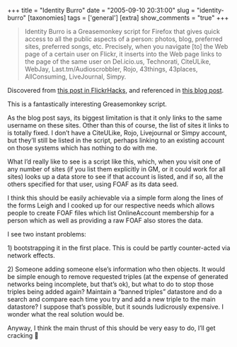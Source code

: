 +++
title = "Identity Burro"
date = "2005-09-10 20:31:00"
slug = "identity-burro"
[taxonomies]
tags = ['general']
[extra]
show_comments = "true"
+++

> Identity Burro is a Greasemonkey script for Firefox that gives quick access to all the public aspects of a person: photos, blog, preferred sites, preferred songs, etc. Precisely, when you navigate \[to\] the Web page of a certain user on Flickr, it inserts into the Web page links to the page of the same user on Del.icio.us, Technorati, CiteULike, WebJay, Last.tm/Audioscrobbler, Rojo, 43things, 43places, AllConsuming, LiveJournal, Simpy.

Discovered from [this post in FlickrHacks](http://flickr.com/groups/flickrhacks/discuss/80644/), and referenced in [this blog post](http://moloko.itc.it/paoloblog/archives/2005/08/29/identity_burro_making_social_sites_more_social.html).

This is a fantastically interesting Greasemonkey script.

As the blog post says, its biggest limitation is that it only links to the same username on these sites. Other than this of course, the list of sites it links to is totally fixed. I don’t have a CiteULike, Rojo, Livejournal or Simpy account, but they’ll still be listed in the script, perhaps linking to an existing account on those systems which has nothing to do with me.

What I’d really like to see is a script like this, which, when you visit one of any number of sites (if you list them explicitly in GM, or it could work for all sites) looks up a data store to see if that account is listed, and if so, all the others specified for that user, using FOAF as its data seed.

I think this should be easily achievable via a simple form along the lines of the forms Leigh and I cooked up for our respective needs which allows people to create FOAF files which list OnlineAccount membership for a person which as well as providing a raw FOAF also stores the data.

I see two instant problems:

1\) bootstrapping it in the first place. This is could be partly counter-acted via network effects.

2\) Someone adding someone else’s information who then objects. It would be simple enough to remove requested triples (at the expense of generated networks being incomplete, but that’s ok), but what to do to stop those triples being added again? Maintain a “banned triples” datastore and do a search and compare each time you try and add a new triple to the main datastore? I suppose that’s possible, but it sounds ludicrously expensive. I wonder what the real solution would be.

Anyway, I think the main thrust of this should be very easy to do, I’ll get cracking 🙂
